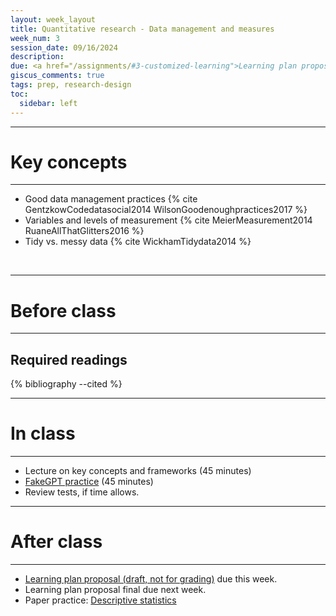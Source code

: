 ```yaml
---
layout: week_layout
title: Quantitative research - Data management and measures
week_num: 3
session_date: 09/16/2024
description:
due: <a href="/assignments/#3-customized-learning">Learning plan proposal (draft)</a>
giscus_comments: true
tags: prep, research-design
toc:
  sidebar: left
---
```


---
# Key concepts
---

- Good data management practices {% cite GentzkowCodedatasocial2014 WilsonGoodenoughpractices2017 %}
- Variables and levels of measurement {% cite MeierMeasurement2014 RuaneAllThatGlitters2016 %}
- Tidy vs. messy data {% cite WickhamTidydata2014 %}

<br>

---
# Before class
---

## Required readings

{% bibliography --cited %}


---
# In class
---

- Lecture on key concepts and frameworks (45 minutes)
- [FakeGPT practice](/fakegpt/) (45 minutes)
- Review tests, if time allows.

<!-- - Group discussion on learning plan, with [Kate McArdle](https://www.linkedin.com/in/katemcardle/) joining us, presenting the [LBJ Programming Workshops](/assets/pdf/programming_workshop.pdf) (30 minutes) -->

---
# After class
---

- [Learning plan proposal (draft, not for grading)](/assignments/#3-customized-learning) due this week.
- Learning plan proposal final due next week.
- Paper practice: [Descriptive statistics](/assignments/#211-paper-practice)
